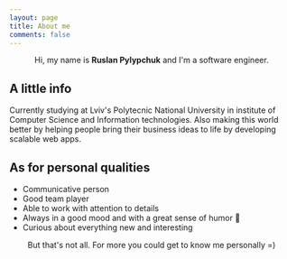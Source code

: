 ```yaml
---
layout: page
title: About me
comments: false
---
```

    
<center>Hi, my name is <b>Ruslan Pylypchuk</b> and I'm a software engineer.</center>

## A little info
Currently studying at Lviv's Polytecnic National University in institute of Computer Science and Information technologies. Also making this world better by helping people bring their business ideas to life by developing scalable web apps.

## As for personal qualities
* Communicative person
* Good team player
* Able to work with attention to details
* Always in a good mood and with a great sense of humor 🙂
* Curious about everything new and interesting

<center>But that's not all. For more you could get to know me personally =) </center>
